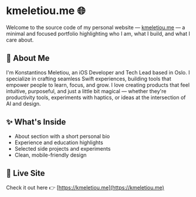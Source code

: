 # kmeletiou.me 🌐

Welcome to the source code of my personal website — [kmeletiou.me](https://kmeletiou.me/) — a minimal and focused portfolio highlighting who I am, what I build, and what I care about.

## 👋 About Me

I'm Konstantinos Meletiou, an iOS Developer and Tech Lead based in Oslo. I specialize in crafting seamless Swift experiences, building tools that empower people to learn, focus, and grow. I love creating products that feel intuitive, purposeful, and just a little bit magical — whether they're productivity tools, experiments with haptics, or ideas at the intersection of AI and design.

## ✨ What's Inside

- About section with a short personal bio
- Experience and education highlights
- Selected side projects and experiments
- Clean, mobile-friendly design

## 🚀 Live Site

Check it out here 👉 [https://kmeletiou.me](https://kmeletiou.me)

